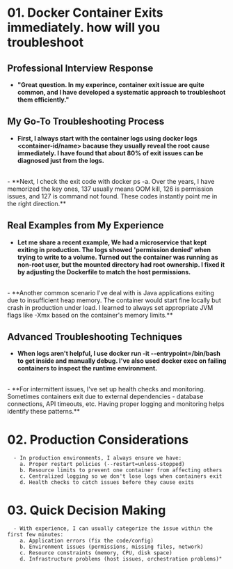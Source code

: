 # 01. Docker Container Exits immediately. how will you troubleshoot

##  Professional Interview Response
-   **"Great question. In my experince, container exit issue are quite common, and I have developed a systematic approach to troubleshoot
    them efficiently."**


## My Go-To Troubleshooting Process
-  **First, I always start with the container logs using docker logs <container-id/name> bacause they usually reveal the root cause
   immediately. I have found that about 80% of exit issues can be diagnosed just from the logs.** 
<br>
-  **Next, I check the exit code with docker ps -a. Over the years, I have memorized the key ones, 137 usually means OOM kill, 126 is permission
   issues, and 127 is command not found. These codes instantly point me in the right direction.**


## Real Examples from My Experience
-  **Let me share a recent example, We had a microservice that kept exiting in production. The logs showed 'permission denied' when trying to write 
   to a volume. Turned out the container was running as non-root user, but the mounted directory had root ownership. I fixed it by adjusting the
   Dockerfile to match the host permissions.**
<br>
-  **Another common scenario I've deal with is Java applications exiting due to insufficient heap memory. The container would start fine locally 
   but crash in production under load. I learned to always set appropriate JVM flags like -Xmx based on the container's memory limits.**


## Advanced Troubleshooting Techniques
-  **When logs aren't helpful, I use docker run -it --entrypoint=/bin/bash <image> to get inside and manually debug. I've also used docker exec on 
   failing containers to inspect the runtime environment.**
<br>
-  **For intermittent issues, I've set up health checks and monitoring. Sometimes containers exit due to external dependencies - database 
   connections, API timeouts, etc. Having proper logging and monitoring helps identify these patterns.**


# 02. Production Considerations
      - In production environments, I always ensure we have:
        a. Proper restart policies (--restart=unless-stopped)
        b. Resource limits to prevent one container from affecting others
        c. Centralized logging so we don't lose logs when containers exit
        d. Health checks to catch issues before they cause exits


# 03. Quick Decision Making
      - With experience, I can usually categorize the issue within the first few minutes:
        a. Application errors (fix the code/config)
        b. Environment issues (permissions, missing files, network)
        c. Resource constraints (memory, CPU, disk space)
        d. Infrastructure problems (host issues, orchestration problems)"



